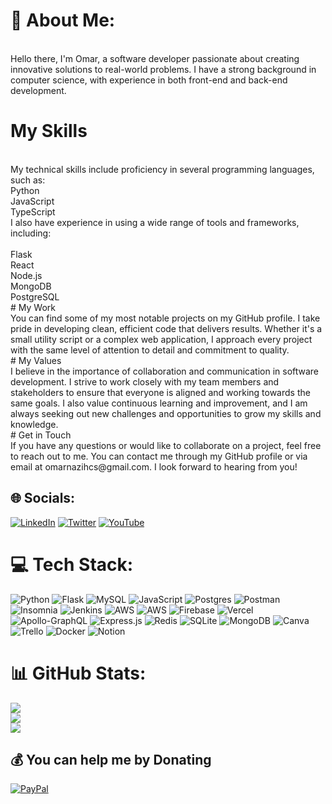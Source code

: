 # 💫 About Me:
<br>Hello there, I'm Omar, a software developer passionate about creating innovative solutions to real-world problems. I have a strong background in computer science, with experience in both front-end and back-end development.<br>
# My Skills
<br>
My technical skills include proficiency in several programming languages, such as:<br>Python<br>JavaScript<br>TypeScript<br>I also have experience in using a wide range of tools and frameworks, including:<br><br>Flask<br>React<br>Node.js<br>MongoDB<br>PostgreSQL<br>
# My Work
<br>
You can find some of my most notable projects on my GitHub profile. I take pride in developing clean, efficient code that delivers results. Whether it's a small utility script or a complex web application, I approach every project with the same level of attention to detail and commitment to quality.<br>
# My Values
<br>
I believe in the importance of collaboration and communication in software development. I strive to work closely with my team members and stakeholders to ensure that everyone is aligned and working towards the same goals. I also value continuous learning and improvement, and I am always seeking out new challenges and opportunities to grow my skills and knowledge.<br>
# Get in Touch
<br>
If you have any questions or would like to collaborate on a project, feel free to reach out to me. You can contact me through my GitHub profile or via email at omarnazihcs@gmail.com. I look forward to hearing from you!


## 🌐 Socials:
[![LinkedIn](https://img.shields.io/badge/LinkedIn-%230077B5.svg?logo=linkedin&logoColor=white)](https://linkedin.com/in/https://www.linkedin.com/in/omarnazih/) [![Twitter](https://img.shields.io/badge/Twitter-%231DA1F2.svg?logo=Twitter&logoColor=white)](https://twitter.com/https://twitter.com/omarsadekcs) [![YouTube](https://img.shields.io/badge/YouTube-%23FF0000.svg?logo=YouTube&logoColor=white)](https://youtube.com/@https://www.youtube.com/channel/UCFh_nAGfDWSnji9flDHAPYw) 

# 💻 Tech Stack:
![Python](https://img.shields.io/badge/python-3670A0?style=flat&logo=python&logoColor=ffdd54) ![Flask](https://img.shields.io/badge/flask-%23000.svg?style=flat&logo=flask&logoColor=white) ![MySQL](https://img.shields.io/badge/mysql-%2300f.svg?style=flat&logo=mysql&logoColor=white) ![JavaScript](https://img.shields.io/badge/javascript-%23323330.svg?style=flat&logo=javascript&logoColor=%23F7DF1E) ![Postgres](https://img.shields.io/badge/postgres-%23316192.svg?style=flat&logo=postgresql&logoColor=white) ![Postman](https://img.shields.io/badge/Postman-FF6C37?style=flat&logo=postman&logoColor=white) ![Insomnia](https://img.shields.io/badge/Insomnia-black?style=flat&logo=insomnia&logoColor=5849BE) ![Jenkins](https://img.shields.io/badge/jenkins-%232C5263.svg?style=flat&logo=jenkins&logoColor=white) ![AWS](https://img.shields.io/badge/AWS-%23FF9900.svg?style=flat&logo=amazon-aws&logoColor=white) ![AWS](https://img.shields.io/badge/AWS-%23FF9900.svg?style=flat&logo=amazon-aws&logoColor=white) ![Firebase](https://img.shields.io/badge/firebase-%23039BE5.svg?style=flat&logo=firebase) ![Vercel](https://img.shields.io/badge/vercel-%23000000.svg?style=flat&logo=vercel&logoColor=white) ![Apollo-GraphQL](https://img.shields.io/badge/-ApolloGraphQL-311C87?style=flat&logo=apollo-graphql) ![Express.js](https://img.shields.io/badge/express.js-%23404d59.svg?style=flat&logo=express&logoColor=%2361DAFB) ![Redis](https://img.shields.io/badge/redis-%23DD0031.svg?style=flat&logo=redis&logoColor=white) ![SQLite](https://img.shields.io/badge/sqlite-%2307405e.svg?style=flat&logo=sqlite&logoColor=white) ![MongoDB](https://img.shields.io/badge/MongoDB-%234ea94b.svg?style=flat&logo=mongodb&logoColor=white) ![Canva](https://img.shields.io/badge/Canva-%2300C4CC.svg?style=flat&logo=Canva&logoColor=white) ![Trello](https://img.shields.io/badge/Trello-%23026AA7.svg?style=flat&logo=Trello&logoColor=white) ![Docker](https://img.shields.io/badge/docker-%230db7ed.svg?style=flat&logo=docker&logoColor=white) ![Notion](https://img.shields.io/badge/Notion-%23000000.svg?style=flat&logo=notion&logoColor=white)
# 📊 GitHub Stats:
![](https://github-readme-stats.vercel.app/api?username=omarnazih&theme=dark&hide_border=false&include_all_commits=true&count_private=true)<br/>
![](https://github-readme-streak-stats.herokuapp.com/?user=omarnazih&theme=dark&hide_border=false)<br/>
![](https://github-readme-stats.vercel.app/api/top-langs/?username=omarnazih&theme=dark&hide_border=false&include_all_commits=true&count_private=true&layout=compact)

  ## 💰 You can help me by Donating
  [![PayPal](https://img.shields.io/badge/PayPal-00457C?style=for-the-badge&logo=paypal&logoColor=white)](https://paypal.me/https://paypal.me/omarnazih?country.x=EG&locale.x=en_US) 

  
<!-- Proudly created with GPRM ( https://gprm.itsvg.in ) -->

